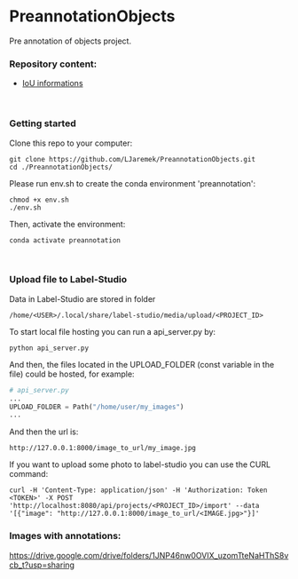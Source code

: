 # PreannotationObjects
Pre annotation of objects project.

### Repository content:
* [IoU informations](./iou/README.md)

</br>

### Getting started
Clone this repo to your computer:
```shell
git clone https://github.com/LJaremek/PreannotationObjects.git
cd ./PreannotationObjects/
```

Please run env.sh to create the conda environment 'preannotation':
```shell
chmod +x env.sh
./env.sh
```

Then, activate the environment:
```shell
conda activate preannotation
``` 

</br>

### Upload file to Label-Studio
Data in Label-Studio are stored in folder
```
/home/<USER>/.local/share/label-studio/media/upload/<PROJECT_ID>
```

To start local file hosting you can run a api_server.py by:
```
python api_server.py
```

And then, the files located in the UPLOAD_FOLDER (const variable in the file) could be hosted, for example:
```Python
# api_server.py
...
UPLOAD_FOLDER = Path("/home/user/my_images")
...
```
And then the url is:
```
http://127.0.0.1:8000/image_to_url/my_image.jpg
```

If you want to upload some photo to label-studio you can use the CURL command:
```
curl -H 'Content-Type: application/json' -H 'Authorization: Token <TOKEN>' -X POST 'http://localhost:8080/api/projects/<PROJECT_ID>/import' --data '[{"image": "http://127.0.0.1:8000/image_to_url/<IMAGE.jpg>"}]'
```

### Images with annotations:
https://drive.google.com/drive/folders/1JNP46nw0OVIX_uzomTteNaHThS8vcb_t?usp=sharing
